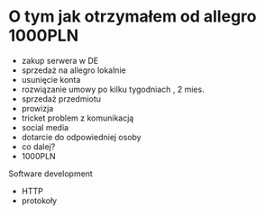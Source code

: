 # O tym jak otrzymałem od allegro 1000PLN

+ zakup serwera w DE
+ sprzedaż na allegro lokalnie
+ usunięcie konta
+ rozwiązanie umowy po kilku tygodniach , 2 mies.
+ sprzedaż przedmiotu
+ prowizja
+ tricket problem z komunikacją
+ social media
+ dotarcie do odpowiedniej osoby
+ co dalej?
+ 1000PLN


Software development

+ HTTP
+ protokoły

